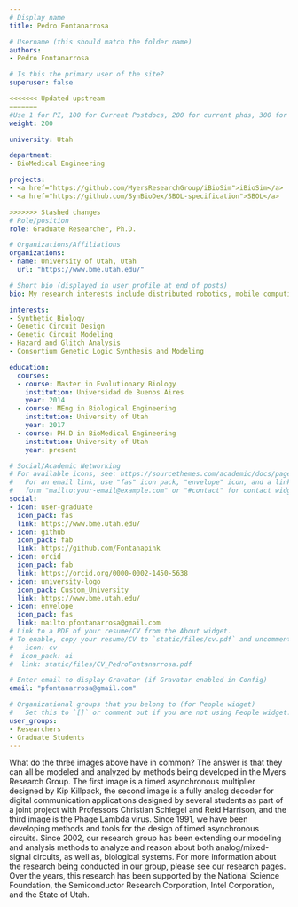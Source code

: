 ```yaml
---
# Display name
title: Pedro Fontanarrosa

# Username (this should match the folder name)
authors:
- Pedro Fontanarrosa

# Is this the primary user of the site?
superuser: false

<<<<<<< Updated upstream
=======
#Use 1 for PI, 100 for Current Postdocs, 200 for current phds, 300 for current masters, 400 for current undergrads, 800 for alum postdocs, 810 for alum phds, 820 for alum masters, and 830 for alum undergrads
weight: 200

university: Utah

department:
- BioMedical Engineering

projects:
- <a href="https://github.com/MyersResearchGroup/iBioSim">iBioSim</a>
- <a href="https://github.com/SynBioDex/SBOL-specification">SBOL</a>

>>>>>>> Stashed changes
# Role/position
role: Graduate Researcher, Ph.D.

# Organizations/Affiliations
organizations:
- name: University of Utah, Utah
  url: "https://www.bme.utah.edu/"

# Short bio (displayed in user profile at end of posts)
bio: My research interests include distributed robotics, mobile computing and programmable matter.

interests:
- Synthetic Biology
- Genetic Circuit Design
- Genetic Circuit Modeling
- Hazard and Glitch Analysis
- Consortium Genetic Logic Synthesis and Modeling

education:
  courses:
  - course: Master in Evolutionary Biology
    institution: Universidad de Buenos Aires
    year: 2014
  - course: MEng in Biological Engineering
    institution: University of Utah
    year: 2017
  - course: PH.D in BioMedical Engineering
    institution: University of Utah
    year: present

# Social/Academic Networking
# For available icons, see: https://sourcethemes.com/academic/docs/page-builder/#icons
#   For an email link, use "fas" icon pack, "envelope" icon, and a link in the
#   form "mailto:your-email@example.com" or "#contact" for contact widget.
social:
- icon: user-graduate
  icon_pack: fas
  link: https://www.bme.utah.edu/
- icon: github
  icon_pack: fab
  link: https://github.com/Fontanapink
- icon: orcid
  icon_pack: fab
  link: https://orcid.org/0000-0002-1450-5638
- icon: university-logo
  icon_pack: Custom_University
  link: https://www.bme.utah.edu/
- icon: envelope
  icon_pack: fas
  link: mailto:pfontanarrosa@gmail.com  
# Link to a PDF of your resume/CV from the About widget.
# To enable, copy your resume/CV to `static/files/cv.pdf` and uncomment the lines below.
# - icon: cv
#  icon_pack: ai
#  link: static/files/CV_PedroFontanarrosa.pdf

# Enter email to display Gravatar (if Gravatar enabled in Config)
email: "pfontanarrosa@gmail.com"

# Organizational groups that you belong to (for People widget)
#   Set this to `[]` or comment out if you are not using People widget.
user_groups:
- Researchers
- Graduate Students
---
```



What do the three images above have in common? The answer is that they can all be modeled and analyzed by methods being developed in the Myers Research Group. The first image is a timed asynchronous multiplier designed by Kip Killpack, the second image is a fully analog decoder for digital communication applications designed by several students as part of a joint project with Professors Christian Schlegel and Reid Harrison, and the third image is the Phage Lambda virus. Since 1991, we have been developing methods and tools for the design of timed asynchronous circuits. Since 2002, our research group has been extending our modeling and analysis methods to analyze and reason about both analog/mixed-signal circuits, as well as, biological systems. For more information about the research being conducted in our group, please see our research pages.\
Over the years, this research has been supported by the National Science Foundation, the Semiconductor Research Corporation, Intel Corporation, and the State of Utah.
